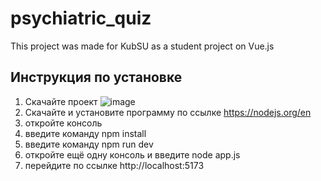 # psychiatric_quiz

This project was made for KubSU as a student project on Vue.js

## Инструкция по установке

1. Скачайте проект ![image](https://github.com/libkeys/psychiatric_quiz/assets/57828103/54c199b6-d2af-438d-9980-8383d721a84a)
2. Скачайте и установите программу по ссылке https://nodejs.org/en
3. откройте консоль
4. введите команду npm install
5. введите команду npm run dev
6. откройте ещё одну консоль и введите node app.js
7. перейдите по ссылке http://localhost:5173
